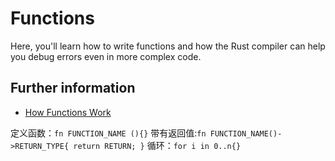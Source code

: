 # Functions

Here, you'll learn how to write functions and how the Rust compiler can help you debug errors even
in more complex code.

## Further information

- [How Functions Work](https://doc.rust-lang.org/book/ch03-03-how-functions-work.html)


定义函数：`fn FUNCTION_NAME (){}`
带有返回值:`fn FUNCTION_NAME()->RETURN_TYPE{ return RETURN; }`
循环：`for i in 0..n{}`